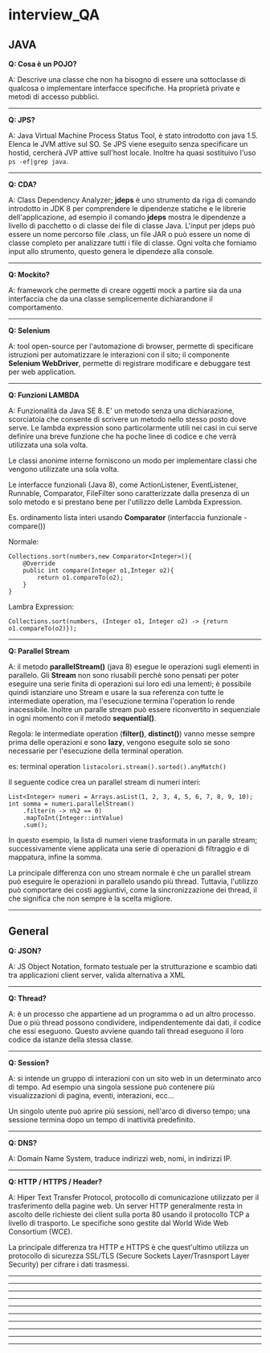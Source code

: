 # interview_QA

## JAVA

**Q: Cosa è un POJO?**

A: Descrive una classe che non ha bisogno di essere una sottoclasse di qualcosa o implementare interfacce specifiche. Ha proprietà private e metodi di accesso
pubblici.

---

**Q: JPS?**

A: Java Virtual Machine Process Status Tool, è stato introdotto con java 1.5. Elenca le JVM attive sul SO. Se JPS viene eseguito senza specificare un hostid,
cercherà JVP attive sull'host locale. Inoltre ha quasi sostituivo l'uso ```ps -ef|grep java```.

---

**Q: CDA?**

A: Class Dependency Analyzer; **jdeps** è uno strumento da riga di comando introdotto in JDK 8 per comprendere le dipendenze statiche e le librerie
dell'applicazione, ad esempio il comando **jdeps** mostra le dipendenze a livello di pacchetto o di classe dei file di classe Java. L'input per jdeps può essere
un nome percorso file .class, un file JAR o può essere un nome di classe completo per analizzare tutti i file di classe. Ogni volta che forniamo input allo
strumento, questo genera le dipendeze alla console.

---

**Q: Mockito?**

A: framework che permette di creare oggetti mock a partire sia da una interfaccia che da una classe semplicemente dichiarandone il comportamento.

---

**Q: Selenium**

A: tool open-source per l'automazione di browser, permette di specificare istruzioni per automatizzare le interazioni con il sito; il componente **Selenium
WebDriver**, permette di registrare modificare e debuggare test per web application.

---

**Q: Funzioni LAMBDA**

A: Funzionalità da Java SE 8. E' un metodo senza una dichiarazione, scorciatoia che consente di scrivere un metodo nello stesso posto dove serve. Le lambda
expression sono particolarmente utili nei casi in cui serve definire una breve funzione che ha poche linee di codice e che verrà utilizzata una sola volta.

Le classi anonime interne forniscono un modo per implementare classi che vengono utilizzate una sola volta.

Le interfacce funzionali (Java 8), come ActionListener, EventListener, Runnable, Comparator, FileFilter sono caratterizzate dalla presenza di un solo metodo e
si prestano bene per l'utilizzo delle Lambda Expression.

Es. ordinamento lista interi usando **Comparator** (interfaccia funzionale - compare())

Normale:

```
Collections.sort(numbers,new Comparator<Integer>(){
    @Override
    public int compare(Integer o1,Integer o2){
        return o1.compareTo(o2);
    }
}
```

Lambra Expression:

```
Collections.sort(numbers, (Integer o1, Integer o2) -> {return o1.compareTo(o2)});
```

---

**Q: Parallel Stream**

A: il metodo **parallelStream()** (java 8) esegue le operazioni sugli elementi in parallelo. Gli **Stream** non sono riusabili perchè sono pensati per poter
eseguire una serie finita di operazioni sui loro edi una lementi; è possibile quindi istanziare uno Stream e usare la sua referenza con tutte le intermediate
operation, ma l'esecuzione termina l'operation lo rende inacessibile. Inoltre un paralle stream può essere riconvertito in sequenziale in ogni momento con il
metodo **sequential()**.

Regola: le intermediate operation (**filter()**, **distinct()**) vanno messe sempre prima delle operazioni e sono __lazy__, vengono eseguite solo se sono
necessarie per l'esecuzione della terminal operation.

es: terminal operation ```listacolori.stream().sorted().anyMatch()```

Il seguente codice crea un parallel stream di numeri interi:

```
List<Integer> numeri = Arrays.asList(1, 2, 3, 4, 5, 6, 7, 8, 9, 10);
int somma = numeri.parallelStream()
    .filter(n -> n%2 == 0)
    .mapToInt(Integer::intValue)
    .sum();
```

In questo esempio, la lista di numeri viene trasformata in un paralle stream; successivamente viene applicata una serie di operazioni di filtraggio e di
mappatura, infine la somma.

La principale differenza con uno stream normale è che un parallel stream può eseguire le operazioni in parallelo usando più thread. Tuttavia, l'utilizzo può
comportare dei costi aggiuntivi, come la sincronizzazione dei thread, il che significa che non sempre è la scelta migliore.

---

## General

**Q: JSON?**

A: JS Object Notation, formato testuale per la strutturazione e scambio dati tra applicazioni client server, valida alternativa a XML

---

**Q: Thread?**

A: è un processo che appartiene ad un programma o ad un altro processo. Due o più thread possono condividere, indipendentemente dai dati, il codice che essi eseguono. Questo avviene quando tali thread eseguono il loro codice da istanze della stessa classe.

---

**Q: Session?**

A: si intende un gruppo di interazioni con un sito web in un determinato arco di tempo. Ad esempio una singola sessione può contenere più visualizzazioni di pagina, eventi, interazioni, ecc...

Un singolo utente può aprire più sessioni, nell'arco di diverso tempo; una sessione termina dopo un tempo di inattività predefinito.

---

**Q: DNS?**

A: Domain Name System, traduce indirizzi web, nomi, in indirizzi IP.

---

**Q: HTTP / HTTPS / Header?**

A: Hiper Text Transfer Protocol, protocollo di comunicazione utilizzato per il trasferimento della pagine web. Un server HTTP generalmente resta in ascolto delle richieste dei client sulla porta 80 usando il protocollo TCP a livello di trasporto. Le specifiche sono gestite dal World Wide Web Consortium (WC£).

La principale differenza tra HTTP e HTTPS è che quest'ultimo utilizza un protocollo di sicurezza SSL/TLS (Secure Sockets Layer/Trasnsport Layer Security) per cifrare i dati trasmessi.

---

---

---

---

---

---

---

---

---

---














